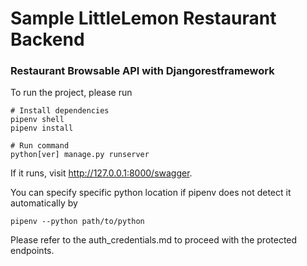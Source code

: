 # Sample LittleLemon Restaurant Backend
### Restaurant Browsable API with Djangorestframework

To run the project, please run 
```
# Install dependencies
pipenv shell
pipenv install

# Run command
python[ver] manage.py runserver
```
If it runs, visit http://127.0.0.1:8000/swagger.


You can specify specific python location if pipenv does not detect it automatically by 
```
pipenv --python path/to/python
```

Please refer to the auth_credentials.md to proceed with the protected endpoints.
